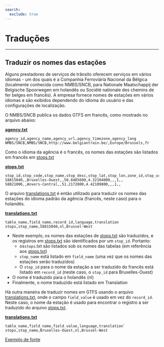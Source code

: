 ```yaml
---
search:
  exclude: true
---
```


# Traduções

<hr/>

## Traduzir os nomes das estações

Alguns prestadores de serviços de trânsito oferecem serviços em vários idiomas - um dos quais é a Companhia Ferroviária Nacional da Bélgica (localmente conhecida como NMBS/SNCB, para Nationale Maatschappij der Belgische Spoorwegen em holandês ou Société nationale des chemins de fer belges em francês). A empresa fornece nomes de estações em vários idiomas e são exibidos dependendo do idioma do usuário e das configurações de localização.

O NMBS/SNCB publica os dados GTFS em francês, como mostrado no arquivo abaixo:

[**agency.txt**](../../reference/#agencytxt)

    agency_id,agency_name,agency_url,agency_timezone,agency_lang
    NMBS/SNCB,NMBS/SNCB,http://www.belgiantrain.be/,Europe/Brussels,fr

Como o idioma da agência é o francês, os nomes das estações são listados em francês em [stops.txt](../../reference/#stopstxt)

[**stops.txt**](../../reference/#stopstxt)

    stop_id,stop_code,stop_name,stop_desc,stop_lat,stop_lon,zone_id,stop_url,location_type,parent_station,platform_code
    S8815040,,Bruxelles-Ouest,,50.8485600,4.32104000,,,1,,
    S8821006,,Anvers-Central,,51.2172000,4.42109800,,,1,,

O arquivo [translations.txt](../../reference/#translationstxt) é então utilizado para traduzir os nomes das estações do idioma padrão da agência (francês, neste caso) para o holandês.

[**translations.txt**](../../reference/#translationstxt)

    table_name,field_name,record_id,language,translation
    stops,stop_name,S8815040,nl,Brussel-West

- Neste exemplo, os nomes das estações de [stops.txt](../../reference/#stopstxt) são traduzidos, e os registros em [stops.txt](../../reference/#stopstxt) são identificados por um `stop_id`. Portanto:
  - os`stops`.txt são listados sob os nomes das tabelas (em referência aos [stops.txt](../../reference/#stopstxt))
  - `stop_name` está listado em `field_name` (uma vez que os nomes das estações serão traduzidos)
  - O `stop_id` para o nome da estação a ser traduzido do francês está listado em `record_id` (neste caso, o `stop_id` para Bruxelles-Ouest)
- O nome é traduzido para o holandês (nl)
- Finalmente, o nome traduzido está listado em Translation

Há outra maneira de traduzir nomes em GTFS usando o arquivo [translations.txt](../../reference/#translationstxt), onde o campo `field_value` é usado em vez do `record_id`. Neste caso, o nome da estação é usado para encontrar o registro a ser traduzido do arquivo [stops.txt](../../reference/#stopstxt).

[**translations.txt**](../../reference/#translationstxt)

    table_name,field_name,field_value,language,translation`
    stops,stop_name,Bruxelles-Ouest,nl,Brussel-West

[Exemplo de fonte](http://gtfs.irail.be/mivb/mivb-gtfs.zip)
